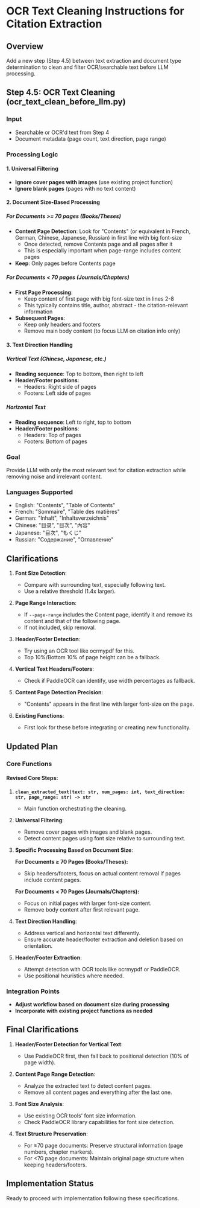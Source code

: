 # OCR Text Cleaning Instructions for Citation Extraction

## Overview
Add a new step (Step 4.5) between text extraction and document type determination to clean and filter OCR/searchable text before LLM processing.

## Step 4.5: OCR Text Cleaning (ocr_text_clean_before_llm.py)

### Input
- Searchable or OCR'd text from Step 4
- Document metadata (page count, text direction, page range)

### Processing Logic

#### 1. Universal Filtering
- **Ignore cover pages with images** (use existing project function)
- **Ignore blank pages** (pages with no text content)

#### 2. Document Size-Based Processing

##### For Documents >= 70 pages (Books/Theses)
- **Content Page Detection**: Look for "Contents" (or equivalent in French, German, Chinese, Japanese, Russian) in first line with big font-size
  - Once detected, remove Contents page and all pages after it
  - This is especially important when page-range includes content pages
- **Keep**: Only pages before Contents page

##### For Documents < 70 pages (Journals/Chapters)  
- **First Page Processing**: 
  - Keep content of first page with big font-size text in lines 2-8
  - This typically contains title, author, abstract - the citation-relevant information
- **Subsequent Pages**:
  - Keep only headers and footers
  - Remove main body content (to focus LLM on citation info only)

#### 3. Text Direction Handling

##### Vertical Text (Chinese, Japanese, etc.)
- **Reading sequence**: Top to bottom, then right to left
- **Header/Footer positions**: 
  - Headers: Right side of pages
  - Footers: Left side of pages

##### Horizontal Text
- **Reading sequence**: Left to right, top to bottom  
- **Header/Footer positions**:
  - Headers: Top of pages
  - Footers: Bottom of pages

### Goal
Provide LLM with only the most relevant text for citation extraction while removing noise and irrelevant content.

### Languages Supported
- English: "Contents", "Table of Contents"
- French: "Sommaire", "Table des matières"  
- German: "Inhalt", "Inhaltsverzeichnis"
- Chinese: "目录", "目次", "內容"
- Japanese: "目次", "もくじ"
- Russian: "Содержание", "Оглавление"

## Clarifications

1. **Font Size Detection**:
   - Compare with surrounding text, especially following text.
   - Use a relative threshold (1.4x larger).

2. **Page Range Interaction**:
   - If `--page-range` includes the Content page, identify it and remove its content and that of the following page.
   - If not included, skip removal.

3. **Header/Footer Detection**:
   - Try using an OCR tool like ocrmypdf for this.
   - Top 10%/Bottom 10% of page height can be a fallback.

4. **Vertical Text Headers/Footers**:
   - Check if PaddleOCR can identify, use width percentages as fallback.

5. **Content Page Detection Precision**:
   - "Contents" appears in the first line with larger font-size on the page.

6. **Existing Functions**:
   - First look for these before integrating or creating new functionality.

## Updated Plan

### Core Functions

#### Revised Core Steps:

1. **`clean_extracted_text(text: str, num_pages: int, text_direction: str, page_range: str) -> str`**
   - Main function orchestrating the cleaning.

2. **Universal Filtering**:
   - Remove cover pages with images and blank pages.
   - Detect content pages using font size relative to surrounding text.

3. **Specific Processing Based on Document Size**:

   **For Documents ≥ 70 Pages (Books/Theses):**
   - Skip headers/footers, focus on actual content removal if pages include content pages.

   **For Documents < 70 Pages (Journals/Chapters):**
   - Focus on initial pages with larger font-size content.
   - Remove body content after first relevant page.

4. **Text Direction Handling**:
   - Address vertical and horizontal text differently.
   - Ensure accurate header/footer extraction and deletion based on orientation.

5. **Header/Footer Extraction**:
   - Attempt detection with OCR tools like ocrmypdf or PaddleOCR.
   - Use positional heuristics where needed.

### Integration Points
- **Adjust workflow based on document size during processing**
- **Incorporate with existing project functions as needed**


## Final Clarifications

1. **Header/Footer Detection for Vertical Text**:
   - Use PaddleOCR first, then fall back to positional detection (10% of page width).

2. **Content Page Range Detection**:
   - Analyze the extracted text to detect content pages.
   - Remove all content pages and everything after the last one.

3. **Font Size Analysis**:
   - Use existing OCR tools' font size information.
   - Check PaddleOCR library capabilities for font size detection.

4. **Text Structure Preservation**:
   - For ≥70 page documents: Preserve structural information (page numbers, chapter markers).
   - For <70 page documents: Maintain original page structure when keeping headers/footers.

## Implementation Status
Ready to proceed with implementation following these specifications.

